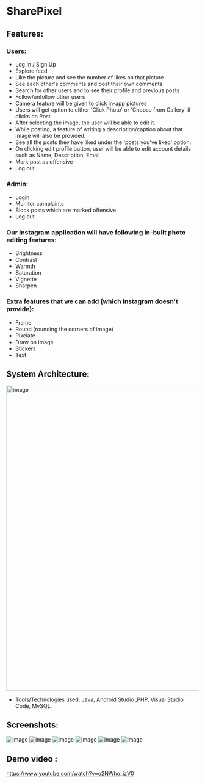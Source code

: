 # SharePixel

## Features:
### Users:
- Log In / Sign Up
- Explore feed
- Like the picture and see the number of likes on that picture
- See each other's comments and post their own comments
- Search for other users and to see their profile and previous posts
- Follow/unfollow other users
- Camera feature will be given to click in-app pictures
- Users will get option to either 'Click Photo' or 'Choose from Gallery' if clicks on Post
- After selecting the image, the user will be able to edit it.
- While posting, a feature of writing a description/caption about that image will also be provided.
- See all the posts they have liked under the 'posts you've liked' option.
- On clicking edit profile button, user will be able to edit account details such as Name, Description, Email
- Mark post as offensive
- Log out

### Admin:
- Login
- Monitor complaints
- Block posts which are marked offensive
- Log out

### Our Instagram application will have following in-built photo editing features:

- Brightness
- Contrast
- Warmth
- Saturation
- Vignette
- Sharpen


### Extra features that we can add (which Instagram doesn't provide):

- Frame
- Round (rounding the corners of image)
- Pixelate
- Draw on image
- Stickers
- Text



## System Architecture:

<img width="800" alt="image" src="https://user-images.githubusercontent.com/39195528/188303086-df613e2c-81e7-47a0-adc6-896801f2fc12.png">

- Tools/Technologies used: Java, Android Studio ,PHP, Visual Studio Code, MySQL.

## Screenshots:

![image](https://user-images.githubusercontent.com/39195528/188302726-0a006abb-df92-4e6f-9f56-b40f17d6fcb6.png)
![image](https://user-images.githubusercontent.com/39195528/188302728-51cb29ca-65c2-4cb2-ad92-1bac9ca9847b.png)
![image](https://user-images.githubusercontent.com/39195528/188302731-60a755b6-1999-41bf-8042-7d265c8f7aff.png)
![image](https://user-images.githubusercontent.com/39195528/188302736-a63e8864-e9b5-4838-8d4c-314307682d52.png)
![image](https://user-images.githubusercontent.com/39195528/188302740-00f09f97-b550-4b1b-9ca6-8b9a02d0e798.png)
![image](https://user-images.githubusercontent.com/39195528/188302743-d9d11563-8e09-4e48-b26b-83f91ae77f6a.png)






## Demo video :

https://www.youtube.com/watch?v=o2NWho_izV0

